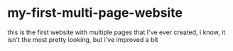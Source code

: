 # my-first-multi-page-website
this is the first website with multiple pages that I've ever created, i know, it isn't the most pretty looking, but i've improved a bit
